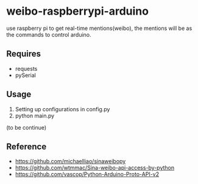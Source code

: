 weibo-raspberrypi-arduino
=========================

use raspberry pi to get real-time mentions(weibo), the mentions will be as the commands to control arduino.

Requires
----------
* requests
* pySerial

Usage
---------
1. Setting up configurations in config.py
2. python main.py

(to be continue)

Reference
---------
* https://github.com/michaelliao/sinaweibopy
* https://github.com/wtmmac/Sina-weibo-api-access-by-python
* https://github.com/vascop/Python-Arduino-Proto-API-v2

